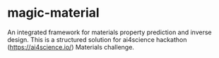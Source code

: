 # magic-material
 An integrated framework for materials property prediction and inverse design. This is a structured solution for ai4science hackathon (https://ai4science.io/) Materials challenge.

